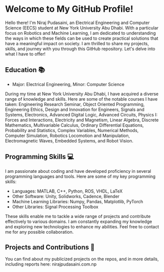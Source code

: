 # Welcome to My GitHub Profile!

Hello there! I'm Niraj Pudasaini, an Electrical Engineering and Computer Science (EECS) student at New York University Abu Dhabi. With a particular focus on Robotics and Machine Learning, I am dedicated to understanding the ways in which these fields can be used to create practical solutions that have a meaningful impact on society. I am thrilled to share my projects, skills, and journey with you through this GitHub repository. Let's delve into what I have to offer!

## Education 📚

- Major: Electrical Engineering, Minor: Computer Science

During my time at New York University Abu Dhabi, I have acquired a diverse range of knowledge and skills. Here are some of the notable courses I have taken: Engineering Research Seminar, Object Oriented Programming, Engineering Ethics, Design and Innovation for Engineers, Signals and Systems, Electronics, Advanced Digital Logic, Advanced Circuits, Physics I: Forces and Interactions, Electricity and Magnetism, Linear Algebra, Discrete Mathematics, Multivariable Calculus, Ordinary Differential Equations, Probability and Statistics, Complex Variables, Numerical Methods, Computer Simulation, Robotics Locomotion and Manipulation, Electromagnetic Waves, Embedded Systems, and Robot Vision.

## Programming Skills 💻

I am passionate about coding and have developed proficiency in several programming languages and tools. Here are some of my key programming skills:

- Languages: MATLAB, C++, Python, ROS, VHDL, LaTeX
- Other Software: Unity, Solidworks, Cadence, Blender
- Machine Learning Libraries: Numpy, Pandas, Matplotlib, PyTorch
- Other Libraries: Signal Processing Toolbox

These skills enable me to tackle a wide range of projects and contribute effectively to various domains. I am constantly expanding my knowledge and exploring new technologies to enhance my abilities. Feel free to contact me for any possible collaboration. 

## Projects and Contributions 🚀

You can find about my publicized projects on the repos, and in more details, including reports here: nirajpudasaini.com.np 
